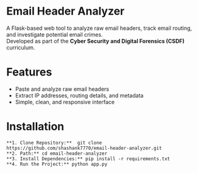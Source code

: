 # Email Header Analyzer

A Flask-based web tool to analyze raw email headers, track email routing, and investigate potential email crimes.  
Developed as part of the **Cyber Security and Digital Forensics (CSDF)** curriculum.

# Features
- Paste and analyze raw email headers
- Extract IP addresses, routing details, and metadata
- Simple, clean, and responsive interface

# Installation
```bash\terminal  
**1. Clone Repository:**  git clone https://github.com/shashank7770/email-header-analyzer.git
**2. Path:** cd email-header-analyzer
**3. Install Dependencies:** pip install -r requirements.txt
**4. Run the Project:** python app.py

